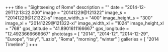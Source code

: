 +++
title = "Sightseeing of Rome"
description = ""
date = "2014-12-29T12:13:22.000"
image = "20141229@121322"
image_s = "20141229@121322-s"
image_width_s = "400"
image_height_s = "300"
image_xl = "20141229@121322-xl"
image_width_xl = "1024"
image_height_xl = "768"
gps_latitude = "41.8901611166667"
gps_longitude = "12.4923666666667"
phototags = [ "2014", "2014-12", "2014-12-29", "Europe", "Italy", "Lazio", "Roma", "morning", "winter" ]
galleries = [ "2014 Timeline" ]
+++
